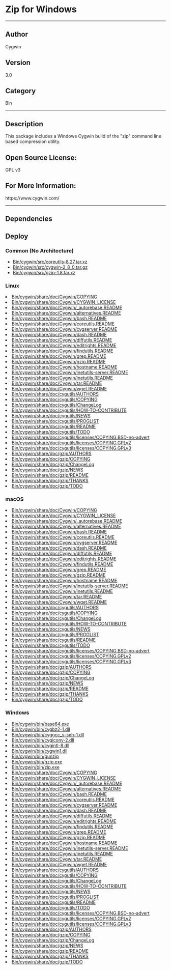 # Zip for Windows
___

## Author
Cygwin

## Version
3.0

## Category
Bin

___

## Description
<p>This package includes a Windows Cygwin build of the "zip" command line based compression utility.</p>

<h2>Open Source License:</h2>
<p>GPL v3<br>

<h2>For More Information:</h2>
<p>https://www.cygwin.com/</p>

___

## Dependencies

## Deploy

### Common (No Architecture)

<ul>
<li><a href="https://gitlab.com/WeSuckLess/Reactor/-/blob/master/Atoms/com.Cygwin.Zip/Bin/cygwin/src/coreutils-8.27.tar.xz?ref_type=heads">Bin/cygwin/src/coreutils-8.27.tar.xz</a></li>
<li><a href="https://gitlab.com/WeSuckLess/Reactor/-/blob/master/Atoms/com.Cygwin.Zip/Bin/cygwin/src/cygwin-2_8_0.tar.gz?ref_type=heads">Bin/cygwin/src/cygwin-2_8_0.tar.gz</a></li>
<li><a href="https://gitlab.com/WeSuckLess/Reactor/-/blob/master/Atoms/com.Cygwin.Zip/Bin/cygwin/src/gzip-1.8.tar.xz?ref_type=heads">Bin/cygwin/src/gzip-1.8.tar.xz</a></li>
</ul>

### Linux

<li><a href="https://gitlab.com/WeSuckLess/Reactor/-/blob/master/Atoms/com.Cygwin.Zip/Linux/Bin/cygwin/share/doc/Cygwin/COPYING?ref_type=heads">Bin/cygwin/share/doc/Cygwin/COPYING</a></li>
<li><a href="https://gitlab.com/WeSuckLess/Reactor/-/blob/master/Atoms/com.Cygwin.Zip/Linux/Bin/cygwin/share/doc/Cygwin/CYGWIN_LICENSE?ref_type=heads">Bin/cygwin/share/doc/Cygwin/CYGWIN_LICENSE</a></li>
<li><a href="https://gitlab.com/WeSuckLess/Reactor/-/blob/master/Atoms/com.Cygwin.Zip/Linux/Bin/cygwin/share/doc/Cygwin/_autorebase.README?ref_type=heads">Bin/cygwin/share/doc/Cygwin/_autorebase.README</a></li>
<li><a href="https://gitlab.com/WeSuckLess/Reactor/-/blob/master/Atoms/com.Cygwin.Zip/Linux/Bin/cygwin/share/doc/Cygwin/alternatives.README?ref_type=heads">Bin/cygwin/share/doc/Cygwin/alternatives.README</a></li>
<li><a href="https://gitlab.com/WeSuckLess/Reactor/-/blob/master/Atoms/com.Cygwin.Zip/Linux/Bin/cygwin/share/doc/Cygwin/bash.README?ref_type=heads">Bin/cygwin/share/doc/Cygwin/bash.README</a></li>
<li><a href="https://gitlab.com/WeSuckLess/Reactor/-/blob/master/Atoms/com.Cygwin.Zip/Linux/Bin/cygwin/share/doc/Cygwin/coreutils.README?ref_type=heads">Bin/cygwin/share/doc/Cygwin/coreutils.README</a></li>
<li><a href="https://gitlab.com/WeSuckLess/Reactor/-/blob/master/Atoms/com.Cygwin.Zip/Linux/Bin/cygwin/share/doc/Cygwin/cygserver.README?ref_type=heads">Bin/cygwin/share/doc/Cygwin/cygserver.README</a></li>
<li><a href="https://gitlab.com/WeSuckLess/Reactor/-/blob/master/Atoms/com.Cygwin.Zip/Linux/Bin/cygwin/share/doc/Cygwin/dash.README?ref_type=heads">Bin/cygwin/share/doc/Cygwin/dash.README</a></li>
<li><a href="https://gitlab.com/WeSuckLess/Reactor/-/blob/master/Atoms/com.Cygwin.Zip/Linux/Bin/cygwin/share/doc/Cygwin/diffutils.README?ref_type=heads">Bin/cygwin/share/doc/Cygwin/diffutils.README</a></li>
<li><a href="https://gitlab.com/WeSuckLess/Reactor/-/blob/master/Atoms/com.Cygwin.Zip/Linux/Bin/cygwin/share/doc/Cygwin/editrights.README?ref_type=heads">Bin/cygwin/share/doc/Cygwin/editrights.README</a></li>
<li><a href="https://gitlab.com/WeSuckLess/Reactor/-/blob/master/Atoms/com.Cygwin.Zip/Linux/Bin/cygwin/share/doc/Cygwin/findutils.README?ref_type=heads">Bin/cygwin/share/doc/Cygwin/findutils.README</a></li>
<li><a href="https://gitlab.com/WeSuckLess/Reactor/-/blob/master/Atoms/com.Cygwin.Zip/Linux/Bin/cygwin/share/doc/Cygwin/grep.README?ref_type=heads">Bin/cygwin/share/doc/Cygwin/grep.README</a></li>
<li><a href="https://gitlab.com/WeSuckLess/Reactor/-/blob/master/Atoms/com.Cygwin.Zip/Linux/Bin/cygwin/share/doc/Cygwin/gzip.README?ref_type=heads">Bin/cygwin/share/doc/Cygwin/gzip.README</a></li>
<li><a href="https://gitlab.com/WeSuckLess/Reactor/-/blob/master/Atoms/com.Cygwin.Zip/Linux/Bin/cygwin/share/doc/Cygwin/hostname.README?ref_type=heads">Bin/cygwin/share/doc/Cygwin/hostname.README</a></li>
<li><a href="https://gitlab.com/WeSuckLess/Reactor/-/blob/master/Atoms/com.Cygwin.Zip/Linux/Bin/cygwin/share/doc/Cygwin/inetutils-server.README?ref_type=heads">Bin/cygwin/share/doc/Cygwin/inetutils-server.README</a></li>
<li><a href="https://gitlab.com/WeSuckLess/Reactor/-/blob/master/Atoms/com.Cygwin.Zip/Linux/Bin/cygwin/share/doc/Cygwin/inetutils.README?ref_type=heads">Bin/cygwin/share/doc/Cygwin/inetutils.README</a></li>
<li><a href="https://gitlab.com/WeSuckLess/Reactor/-/blob/master/Atoms/com.Cygwin.Zip/Linux/Bin/cygwin/share/doc/Cygwin/tar.README?ref_type=heads">Bin/cygwin/share/doc/Cygwin/tar.README</a></li>
<li><a href="https://gitlab.com/WeSuckLess/Reactor/-/blob/master/Atoms/com.Cygwin.Zip/Linux/Bin/cygwin/share/doc/Cygwin/wget.README?ref_type=heads">Bin/cygwin/share/doc/Cygwin/wget.README</a></li>
<li><a href="https://gitlab.com/WeSuckLess/Reactor/-/blob/master/Atoms/com.Cygwin.Zip/Linux/Bin/cygwin/share/doc/cygutils/AUTHORS?ref_type=heads">Bin/cygwin/share/doc/cygutils/AUTHORS</a></li>
<li><a href="https://gitlab.com/WeSuckLess/Reactor/-/blob/master/Atoms/com.Cygwin.Zip/Linux/Bin/cygwin/share/doc/cygutils/COPYING?ref_type=heads">Bin/cygwin/share/doc/cygutils/COPYING</a></li>
<li><a href="https://gitlab.com/WeSuckLess/Reactor/-/blob/master/Atoms/com.Cygwin.Zip/Linux/Bin/cygwin/share/doc/cygutils/ChangeLog?ref_type=heads">Bin/cygwin/share/doc/cygutils/ChangeLog</a></li>
<li><a href="https://gitlab.com/WeSuckLess/Reactor/-/blob/master/Atoms/com.Cygwin.Zip/Linux/Bin/cygwin/share/doc/cygutils/HOW-TO-CONTRIBUTE?ref_type=heads">Bin/cygwin/share/doc/cygutils/HOW-TO-CONTRIBUTE</a></li>
<li><a href="https://gitlab.com/WeSuckLess/Reactor/-/blob/master/Atoms/com.Cygwin.Zip/Linux/Bin/cygwin/share/doc/cygutils/NEWS?ref_type=heads">Bin/cygwin/share/doc/cygutils/NEWS</a></li>
<li><a href="https://gitlab.com/WeSuckLess/Reactor/-/blob/master/Atoms/com.Cygwin.Zip/Linux/Bin/cygwin/share/doc/cygutils/PROGLIST?ref_type=heads">Bin/cygwin/share/doc/cygutils/PROGLIST</a></li>
<li><a href="https://gitlab.com/WeSuckLess/Reactor/-/blob/master/Atoms/com.Cygwin.Zip/Linux/Bin/cygwin/share/doc/cygutils/README?ref_type=heads">Bin/cygwin/share/doc/cygutils/README</a></li>
<li><a href="https://gitlab.com/WeSuckLess/Reactor/-/blob/master/Atoms/com.Cygwin.Zip/Linux/Bin/cygwin/share/doc/cygutils/TODO?ref_type=heads">Bin/cygwin/share/doc/cygutils/TODO</a></li>
<li><a href="https://gitlab.com/WeSuckLess/Reactor/-/blob/master/Atoms/com.Cygwin.Zip/Linux/Bin/cygwin/share/doc/cygutils/licenses/COPYING.BSD-no-advert?ref_type=heads">Bin/cygwin/share/doc/cygutils/licenses/COPYING.BSD-no-advert</a></li>
<li><a href="https://gitlab.com/WeSuckLess/Reactor/-/blob/master/Atoms/com.Cygwin.Zip/Linux/Bin/cygwin/share/doc/cygutils/licenses/COPYING.GPLv2?ref_type=heads">Bin/cygwin/share/doc/cygutils/licenses/COPYING.GPLv2</a></li>
<li><a href="https://gitlab.com/WeSuckLess/Reactor/-/blob/master/Atoms/com.Cygwin.Zip/Linux/Bin/cygwin/share/doc/cygutils/licenses/COPYING.GPLv3?ref_type=heads">Bin/cygwin/share/doc/cygutils/licenses/COPYING.GPLv3</a></li>
<li><a href="https://gitlab.com/WeSuckLess/Reactor/-/blob/master/Atoms/com.Cygwin.Zip/Linux/Bin/cygwin/share/doc/gzip/AUTHORS?ref_type=heads">Bin/cygwin/share/doc/gzip/AUTHORS</a></li>
<li><a href="https://gitlab.com/WeSuckLess/Reactor/-/blob/master/Atoms/com.Cygwin.Zip/Linux/Bin/cygwin/share/doc/gzip/COPYING?ref_type=heads">Bin/cygwin/share/doc/gzip/COPYING</a></li>
<li><a href="https://gitlab.com/WeSuckLess/Reactor/-/blob/master/Atoms/com.Cygwin.Zip/Linux/Bin/cygwin/share/doc/gzip/ChangeLog?ref_type=heads">Bin/cygwin/share/doc/gzip/ChangeLog</a></li>
<li><a href="https://gitlab.com/WeSuckLess/Reactor/-/blob/master/Atoms/com.Cygwin.Zip/Linux/Bin/cygwin/share/doc/gzip/NEWS?ref_type=heads">Bin/cygwin/share/doc/gzip/NEWS</a></li>
<li><a href="https://gitlab.com/WeSuckLess/Reactor/-/blob/master/Atoms/com.Cygwin.Zip/Linux/Bin/cygwin/share/doc/gzip/README?ref_type=heads">Bin/cygwin/share/doc/gzip/README</a></li>
<li><a href="https://gitlab.com/WeSuckLess/Reactor/-/blob/master/Atoms/com.Cygwin.Zip/Linux/Bin/cygwin/share/doc/gzip/THANKS?ref_type=heads">Bin/cygwin/share/doc/gzip/THANKS</a></li>
<li><a href="https://gitlab.com/WeSuckLess/Reactor/-/blob/master/Atoms/com.Cygwin.Zip/Linux/Bin/cygwin/share/doc/gzip/TODO?ref_type=heads">Bin/cygwin/share/doc/gzip/TODO</a></li>

### macOS

<li><a href="https://gitlab.com/WeSuckLess/Reactor/-/blob/master/Atoms/com.Cygwin.Zip/Mac/Bin/cygwin/share/doc/Cygwin/COPYING?ref_type=heads">Bin/cygwin/share/doc/Cygwin/COPYING</a></li>
<li><a href="https://gitlab.com/WeSuckLess/Reactor/-/blob/master/Atoms/com.Cygwin.Zip/Mac/Bin/cygwin/share/doc/Cygwin/CYGWIN_LICENSE?ref_type=heads">Bin/cygwin/share/doc/Cygwin/CYGWIN_LICENSE</a></li>
<li><a href="https://gitlab.com/WeSuckLess/Reactor/-/blob/master/Atoms/com.Cygwin.Zip/Mac/Bin/cygwin/share/doc/Cygwin/_autorebase.README?ref_type=heads">Bin/cygwin/share/doc/Cygwin/_autorebase.README</a></li>
<li><a href="https://gitlab.com/WeSuckLess/Reactor/-/blob/master/Atoms/com.Cygwin.Zip/Mac/Bin/cygwin/share/doc/Cygwin/alternatives.README?ref_type=heads">Bin/cygwin/share/doc/Cygwin/alternatives.README</a></li>
<li><a href="https://gitlab.com/WeSuckLess/Reactor/-/blob/master/Atoms/com.Cygwin.Zip/Mac/Bin/cygwin/share/doc/Cygwin/bash.README?ref_type=heads">Bin/cygwin/share/doc/Cygwin/bash.README</a></li>
<li><a href="https://gitlab.com/WeSuckLess/Reactor/-/blob/master/Atoms/com.Cygwin.Zip/Mac/Bin/cygwin/share/doc/Cygwin/coreutils.README?ref_type=heads">Bin/cygwin/share/doc/Cygwin/coreutils.README</a></li>
<li><a href="https://gitlab.com/WeSuckLess/Reactor/-/blob/master/Atoms/com.Cygwin.Zip/Mac/Bin/cygwin/share/doc/Cygwin/cygserver.README?ref_type=heads">Bin/cygwin/share/doc/Cygwin/cygserver.README</a></li>
<li><a href="https://gitlab.com/WeSuckLess/Reactor/-/blob/master/Atoms/com.Cygwin.Zip/Mac/Bin/cygwin/share/doc/Cygwin/dash.README?ref_type=heads">Bin/cygwin/share/doc/Cygwin/dash.README</a></li>
<li><a href="https://gitlab.com/WeSuckLess/Reactor/-/blob/master/Atoms/com.Cygwin.Zip/Mac/Bin/cygwin/share/doc/Cygwin/diffutils.README?ref_type=heads">Bin/cygwin/share/doc/Cygwin/diffutils.README</a></li>
<li><a href="https://gitlab.com/WeSuckLess/Reactor/-/blob/master/Atoms/com.Cygwin.Zip/Mac/Bin/cygwin/share/doc/Cygwin/editrights.README?ref_type=heads">Bin/cygwin/share/doc/Cygwin/editrights.README</a></li>
<li><a href="https://gitlab.com/WeSuckLess/Reactor/-/blob/master/Atoms/com.Cygwin.Zip/Mac/Bin/cygwin/share/doc/Cygwin/findutils.README?ref_type=heads">Bin/cygwin/share/doc/Cygwin/findutils.README</a></li>
<li><a href="https://gitlab.com/WeSuckLess/Reactor/-/blob/master/Atoms/com.Cygwin.Zip/Mac/Bin/cygwin/share/doc/Cygwin/grep.README?ref_type=heads">Bin/cygwin/share/doc/Cygwin/grep.README</a></li>
<li><a href="https://gitlab.com/WeSuckLess/Reactor/-/blob/master/Atoms/com.Cygwin.Zip/Mac/Bin/cygwin/share/doc/Cygwin/gzip.README?ref_type=heads">Bin/cygwin/share/doc/Cygwin/gzip.README</a></li>
<li><a href="https://gitlab.com/WeSuckLess/Reactor/-/blob/master/Atoms/com.Cygwin.Zip/Mac/Bin/cygwin/share/doc/Cygwin/hostname.README?ref_type=heads">Bin/cygwin/share/doc/Cygwin/hostname.README</a></li>
<li><a href="https://gitlab.com/WeSuckLess/Reactor/-/blob/master/Atoms/com.Cygwin.Zip/Mac/Bin/cygwin/share/doc/Cygwin/inetutils-server.README?ref_type=heads">Bin/cygwin/share/doc/Cygwin/inetutils-server.README</a></li>
<li><a href="https://gitlab.com/WeSuckLess/Reactor/-/blob/master/Atoms/com.Cygwin.Zip/Mac/Bin/cygwin/share/doc/Cygwin/inetutils.README?ref_type=heads">Bin/cygwin/share/doc/Cygwin/inetutils.README</a></li>
<li><a href="https://gitlab.com/WeSuckLess/Reactor/-/blob/master/Atoms/com.Cygwin.Zip/Mac/Bin/cygwin/share/doc/Cygwin/tar.README?ref_type=heads">Bin/cygwin/share/doc/Cygwin/tar.README</a></li>
<li><a href="https://gitlab.com/WeSuckLess/Reactor/-/blob/master/Atoms/com.Cygwin.Zip/Mac/Bin/cygwin/share/doc/Cygwin/wget.README?ref_type=heads">Bin/cygwin/share/doc/Cygwin/wget.README</a></li>
<li><a href="https://gitlab.com/WeSuckLess/Reactor/-/blob/master/Atoms/com.Cygwin.Zip/Mac/Bin/cygwin/share/doc/cygutils/AUTHORS?ref_type=heads">Bin/cygwin/share/doc/cygutils/AUTHORS</a></li>
<li><a href="https://gitlab.com/WeSuckLess/Reactor/-/blob/master/Atoms/com.Cygwin.Zip/Mac/Bin/cygwin/share/doc/cygutils/COPYING?ref_type=heads">Bin/cygwin/share/doc/cygutils/COPYING</a></li>
<li><a href="https://gitlab.com/WeSuckLess/Reactor/-/blob/master/Atoms/com.Cygwin.Zip/Mac/Bin/cygwin/share/doc/cygutils/ChangeLog?ref_type=heads">Bin/cygwin/share/doc/cygutils/ChangeLog</a></li>
<li><a href="https://gitlab.com/WeSuckLess/Reactor/-/blob/master/Atoms/com.Cygwin.Zip/Mac/Bin/cygwin/share/doc/cygutils/HOW-TO-CONTRIBUTE?ref_type=heads">Bin/cygwin/share/doc/cygutils/HOW-TO-CONTRIBUTE</a></li>
<li><a href="https://gitlab.com/WeSuckLess/Reactor/-/blob/master/Atoms/com.Cygwin.Zip/Mac/Bin/cygwin/share/doc/cygutils/NEWS?ref_type=heads">Bin/cygwin/share/doc/cygutils/NEWS</a></li>
<li><a href="https://gitlab.com/WeSuckLess/Reactor/-/blob/master/Atoms/com.Cygwin.Zip/Mac/Bin/cygwin/share/doc/cygutils/PROGLIST?ref_type=heads">Bin/cygwin/share/doc/cygutils/PROGLIST</a></li>
<li><a href="https://gitlab.com/WeSuckLess/Reactor/-/blob/master/Atoms/com.Cygwin.Zip/Mac/Bin/cygwin/share/doc/cygutils/README?ref_type=heads">Bin/cygwin/share/doc/cygutils/README</a></li>
<li><a href="https://gitlab.com/WeSuckLess/Reactor/-/blob/master/Atoms/com.Cygwin.Zip/Mac/Bin/cygwin/share/doc/cygutils/TODO?ref_type=heads">Bin/cygwin/share/doc/cygutils/TODO</a></li>
<li><a href="https://gitlab.com/WeSuckLess/Reactor/-/blob/master/Atoms/com.Cygwin.Zip/Mac/Bin/cygwin/share/doc/cygutils/licenses/COPYING.BSD-no-advert?ref_type=heads">Bin/cygwin/share/doc/cygutils/licenses/COPYING.BSD-no-advert</a></li>
<li><a href="https://gitlab.com/WeSuckLess/Reactor/-/blob/master/Atoms/com.Cygwin.Zip/Mac/Bin/cygwin/share/doc/cygutils/licenses/COPYING.GPLv2?ref_type=heads">Bin/cygwin/share/doc/cygutils/licenses/COPYING.GPLv2</a></li>
<li><a href="https://gitlab.com/WeSuckLess/Reactor/-/blob/master/Atoms/com.Cygwin.Zip/Mac/Bin/cygwin/share/doc/cygutils/licenses/COPYING.GPLv3?ref_type=heads">Bin/cygwin/share/doc/cygutils/licenses/COPYING.GPLv3</a></li>
<li><a href="https://gitlab.com/WeSuckLess/Reactor/-/blob/master/Atoms/com.Cygwin.Zip/Mac/Bin/cygwin/share/doc/gzip/AUTHORS?ref_type=heads">Bin/cygwin/share/doc/gzip/AUTHORS</a></li>
<li><a href="https://gitlab.com/WeSuckLess/Reactor/-/blob/master/Atoms/com.Cygwin.Zip/Mac/Bin/cygwin/share/doc/gzip/COPYING?ref_type=heads">Bin/cygwin/share/doc/gzip/COPYING</a></li>
<li><a href="https://gitlab.com/WeSuckLess/Reactor/-/blob/master/Atoms/com.Cygwin.Zip/Mac/Bin/cygwin/share/doc/gzip/ChangeLog?ref_type=heads">Bin/cygwin/share/doc/gzip/ChangeLog</a></li>
<li><a href="https://gitlab.com/WeSuckLess/Reactor/-/blob/master/Atoms/com.Cygwin.Zip/Mac/Bin/cygwin/share/doc/gzip/NEWS?ref_type=heads">Bin/cygwin/share/doc/gzip/NEWS</a></li>
<li><a href="https://gitlab.com/WeSuckLess/Reactor/-/blob/master/Atoms/com.Cygwin.Zip/Mac/Bin/cygwin/share/doc/gzip/README?ref_type=heads">Bin/cygwin/share/doc/gzip/README</a></li>
<li><a href="https://gitlab.com/WeSuckLess/Reactor/-/blob/master/Atoms/com.Cygwin.Zip/Mac/Bin/cygwin/share/doc/gzip/THANKS?ref_type=heads">Bin/cygwin/share/doc/gzip/THANKS</a></li>
<li><a href="https://gitlab.com/WeSuckLess/Reactor/-/blob/master/Atoms/com.Cygwin.Zip/Mac/Bin/cygwin/share/doc/gzip/TODO?ref_type=heads">Bin/cygwin/share/doc/gzip/TODO</a></li>

### Windows

<li><a href="https://gitlab.com/WeSuckLess/Reactor/-/blob/master/Atoms/com.Cygwin.Zip/Windows/Bin/cygwin/bin/base64.exe?ref_type=heads">Bin/cygwin/bin/base64.exe</a></li>
<li><a href="https://gitlab.com/WeSuckLess/Reactor/-/blob/master/Atoms/com.Cygwin.Zip/Windows/Bin/cygwin/bin/cygbz2-1.dll?ref_type=heads">Bin/cygwin/bin/cygbz2-1.dll</a></li>
<li><a href="https://gitlab.com/WeSuckLess/Reactor/-/blob/master/Atoms/com.Cygwin.Zip/Windows/Bin/cygwin/bin/cyggcc_s-seh-1.dll?ref_type=heads">Bin/cygwin/bin/cyggcc_s-seh-1.dll</a></li>
<li><a href="https://gitlab.com/WeSuckLess/Reactor/-/blob/master/Atoms/com.Cygwin.Zip/Windows/Bin/cygwin/bin/cygiconv-2.dll?ref_type=heads">Bin/cygwin/bin/cygiconv-2.dll</a></li>
<li><a href="https://gitlab.com/WeSuckLess/Reactor/-/blob/master/Atoms/com.Cygwin.Zip/Windows/Bin/cygwin/bin/cygintl-8.dll?ref_type=heads">Bin/cygwin/bin/cygintl-8.dll</a></li>
<li><a href="https://gitlab.com/WeSuckLess/Reactor/-/blob/master/Atoms/com.Cygwin.Zip/Windows/Bin/cygwin/bin/cygwin1.dll?ref_type=heads">Bin/cygwin/bin/cygwin1.dll</a></li>
<li><a href="https://gitlab.com/WeSuckLess/Reactor/-/blob/master/Atoms/com.Cygwin.Zip/Windows/Bin/cygwin/bin/gunzip?ref_type=heads">Bin/cygwin/bin/gunzip</a></li>
<li><a href="https://gitlab.com/WeSuckLess/Reactor/-/blob/master/Atoms/com.Cygwin.Zip/Windows/Bin/cygwin/bin/gzip.exe?ref_type=heads">Bin/cygwin/bin/gzip.exe</a></li>
<li><a href="https://gitlab.com/WeSuckLess/Reactor/-/blob/master/Atoms/com.Cygwin.Zip/Windows/Bin/cygwin/bin/zip.exe?ref_type=heads">Bin/cygwin/bin/zip.exe</a></li>
<li><a href="https://gitlab.com/WeSuckLess/Reactor/-/blob/master/Atoms/com.Cygwin.Zip/Windows/Bin/cygwin/share/doc/Cygwin/COPYING?ref_type=heads">Bin/cygwin/share/doc/Cygwin/COPYING</a></li>
<li><a href="https://gitlab.com/WeSuckLess/Reactor/-/blob/master/Atoms/com.Cygwin.Zip/Windows/Bin/cygwin/share/doc/Cygwin/CYGWIN_LICENSE?ref_type=heads">Bin/cygwin/share/doc/Cygwin/CYGWIN_LICENSE</a></li>
<li><a href="https://gitlab.com/WeSuckLess/Reactor/-/blob/master/Atoms/com.Cygwin.Zip/Windows/Bin/cygwin/share/doc/Cygwin/_autorebase.README?ref_type=heads">Bin/cygwin/share/doc/Cygwin/_autorebase.README</a></li>
<li><a href="https://gitlab.com/WeSuckLess/Reactor/-/blob/master/Atoms/com.Cygwin.Zip/Windows/Bin/cygwin/share/doc/Cygwin/alternatives.README?ref_type=heads">Bin/cygwin/share/doc/Cygwin/alternatives.README</a></li>
<li><a href="https://gitlab.com/WeSuckLess/Reactor/-/blob/master/Atoms/com.Cygwin.Zip/Windows/Bin/cygwin/share/doc/Cygwin/bash.README?ref_type=heads">Bin/cygwin/share/doc/Cygwin/bash.README</a></li>
<li><a href="https://gitlab.com/WeSuckLess/Reactor/-/blob/master/Atoms/com.Cygwin.Zip/Windows/Bin/cygwin/share/doc/Cygwin/coreutils.README?ref_type=heads">Bin/cygwin/share/doc/Cygwin/coreutils.README</a></li>
<li><a href="https://gitlab.com/WeSuckLess/Reactor/-/blob/master/Atoms/com.Cygwin.Zip/Windows/Bin/cygwin/share/doc/Cygwin/cygserver.README?ref_type=heads">Bin/cygwin/share/doc/Cygwin/cygserver.README</a></li>
<li><a href="https://gitlab.com/WeSuckLess/Reactor/-/blob/master/Atoms/com.Cygwin.Zip/Windows/Bin/cygwin/share/doc/Cygwin/dash.README?ref_type=heads">Bin/cygwin/share/doc/Cygwin/dash.README</a></li>
<li><a href="https://gitlab.com/WeSuckLess/Reactor/-/blob/master/Atoms/com.Cygwin.Zip/Windows/Bin/cygwin/share/doc/Cygwin/diffutils.README?ref_type=heads">Bin/cygwin/share/doc/Cygwin/diffutils.README</a></li>
<li><a href="https://gitlab.com/WeSuckLess/Reactor/-/blob/master/Atoms/com.Cygwin.Zip/Windows/Bin/cygwin/share/doc/Cygwin/editrights.README?ref_type=heads">Bin/cygwin/share/doc/Cygwin/editrights.README</a></li>
<li><a href="https://gitlab.com/WeSuckLess/Reactor/-/blob/master/Atoms/com.Cygwin.Zip/Windows/Bin/cygwin/share/doc/Cygwin/findutils.README?ref_type=heads">Bin/cygwin/share/doc/Cygwin/findutils.README</a></li>
<li><a href="https://gitlab.com/WeSuckLess/Reactor/-/blob/master/Atoms/com.Cygwin.Zip/Windows/Bin/cygwin/share/doc/Cygwin/grep.README?ref_type=heads">Bin/cygwin/share/doc/Cygwin/grep.README</a></li>
<li><a href="https://gitlab.com/WeSuckLess/Reactor/-/blob/master/Atoms/com.Cygwin.Zip/Windows/Bin/cygwin/share/doc/Cygwin/gzip.README?ref_type=heads">Bin/cygwin/share/doc/Cygwin/gzip.README</a></li>
<li><a href="https://gitlab.com/WeSuckLess/Reactor/-/blob/master/Atoms/com.Cygwin.Zip/Windows/Bin/cygwin/share/doc/Cygwin/hostname.README?ref_type=heads">Bin/cygwin/share/doc/Cygwin/hostname.README</a></li>
<li><a href="https://gitlab.com/WeSuckLess/Reactor/-/blob/master/Atoms/com.Cygwin.Zip/Windows/Bin/cygwin/share/doc/Cygwin/inetutils-server.README?ref_type=heads">Bin/cygwin/share/doc/Cygwin/inetutils-server.README</a></li>
<li><a href="https://gitlab.com/WeSuckLess/Reactor/-/blob/master/Atoms/com.Cygwin.Zip/Windows/Bin/cygwin/share/doc/Cygwin/inetutils.README?ref_type=heads">Bin/cygwin/share/doc/Cygwin/inetutils.README</a></li>
<li><a href="https://gitlab.com/WeSuckLess/Reactor/-/blob/master/Atoms/com.Cygwin.Zip/Windows/Bin/cygwin/share/doc/Cygwin/tar.README?ref_type=heads">Bin/cygwin/share/doc/Cygwin/tar.README</a></li>
<li><a href="https://gitlab.com/WeSuckLess/Reactor/-/blob/master/Atoms/com.Cygwin.Zip/Windows/Bin/cygwin/share/doc/Cygwin/wget.README?ref_type=heads">Bin/cygwin/share/doc/Cygwin/wget.README</a></li>
<li><a href="https://gitlab.com/WeSuckLess/Reactor/-/blob/master/Atoms/com.Cygwin.Zip/Windows/Bin/cygwin/share/doc/cygutils/AUTHORS?ref_type=heads">Bin/cygwin/share/doc/cygutils/AUTHORS</a></li>
<li><a href="https://gitlab.com/WeSuckLess/Reactor/-/blob/master/Atoms/com.Cygwin.Zip/Windows/Bin/cygwin/share/doc/cygutils/COPYING?ref_type=heads">Bin/cygwin/share/doc/cygutils/COPYING</a></li>
<li><a href="https://gitlab.com/WeSuckLess/Reactor/-/blob/master/Atoms/com.Cygwin.Zip/Windows/Bin/cygwin/share/doc/cygutils/ChangeLog?ref_type=heads">Bin/cygwin/share/doc/cygutils/ChangeLog</a></li>
<li><a href="https://gitlab.com/WeSuckLess/Reactor/-/blob/master/Atoms/com.Cygwin.Zip/Windows/Bin/cygwin/share/doc/cygutils/HOW-TO-CONTRIBUTE?ref_type=heads">Bin/cygwin/share/doc/cygutils/HOW-TO-CONTRIBUTE</a></li>
<li><a href="https://gitlab.com/WeSuckLess/Reactor/-/blob/master/Atoms/com.Cygwin.Zip/Windows/Bin/cygwin/share/doc/cygutils/NEWS?ref_type=heads">Bin/cygwin/share/doc/cygutils/NEWS</a></li>
<li><a href="https://gitlab.com/WeSuckLess/Reactor/-/blob/master/Atoms/com.Cygwin.Zip/Windows/Bin/cygwin/share/doc/cygutils/PROGLIST?ref_type=heads">Bin/cygwin/share/doc/cygutils/PROGLIST</a></li>
<li><a href="https://gitlab.com/WeSuckLess/Reactor/-/blob/master/Atoms/com.Cygwin.Zip/Windows/Bin/cygwin/share/doc/cygutils/README?ref_type=heads">Bin/cygwin/share/doc/cygutils/README</a></li>
<li><a href="https://gitlab.com/WeSuckLess/Reactor/-/blob/master/Atoms/com.Cygwin.Zip/Windows/Bin/cygwin/share/doc/cygutils/TODO?ref_type=heads">Bin/cygwin/share/doc/cygutils/TODO</a></li>
<li><a href="https://gitlab.com/WeSuckLess/Reactor/-/blob/master/Atoms/com.Cygwin.Zip/Windows/Bin/cygwin/share/doc/cygutils/licenses/COPYING.BSD-no-advert?ref_type=heads">Bin/cygwin/share/doc/cygutils/licenses/COPYING.BSD-no-advert</a></li>
<li><a href="https://gitlab.com/WeSuckLess/Reactor/-/blob/master/Atoms/com.Cygwin.Zip/Windows/Bin/cygwin/share/doc/cygutils/licenses/COPYING.GPLv2?ref_type=heads">Bin/cygwin/share/doc/cygutils/licenses/COPYING.GPLv2</a></li>
<li><a href="https://gitlab.com/WeSuckLess/Reactor/-/blob/master/Atoms/com.Cygwin.Zip/Windows/Bin/cygwin/share/doc/cygutils/licenses/COPYING.GPLv3?ref_type=heads">Bin/cygwin/share/doc/cygutils/licenses/COPYING.GPLv3</a></li>
<li><a href="https://gitlab.com/WeSuckLess/Reactor/-/blob/master/Atoms/com.Cygwin.Zip/Windows/Bin/cygwin/share/doc/gzip/AUTHORS?ref_type=heads">Bin/cygwin/share/doc/gzip/AUTHORS</a></li>
<li><a href="https://gitlab.com/WeSuckLess/Reactor/-/blob/master/Atoms/com.Cygwin.Zip/Windows/Bin/cygwin/share/doc/gzip/COPYING?ref_type=heads">Bin/cygwin/share/doc/gzip/COPYING</a></li>
<li><a href="https://gitlab.com/WeSuckLess/Reactor/-/blob/master/Atoms/com.Cygwin.Zip/Windows/Bin/cygwin/share/doc/gzip/ChangeLog?ref_type=heads">Bin/cygwin/share/doc/gzip/ChangeLog</a></li>
<li><a href="https://gitlab.com/WeSuckLess/Reactor/-/blob/master/Atoms/com.Cygwin.Zip/Windows/Bin/cygwin/share/doc/gzip/NEWS?ref_type=heads">Bin/cygwin/share/doc/gzip/NEWS</a></li>
<li><a href="https://gitlab.com/WeSuckLess/Reactor/-/blob/master/Atoms/com.Cygwin.Zip/Windows/Bin/cygwin/share/doc/gzip/README?ref_type=heads">Bin/cygwin/share/doc/gzip/README</a></li>
<li><a href="https://gitlab.com/WeSuckLess/Reactor/-/blob/master/Atoms/com.Cygwin.Zip/Windows/Bin/cygwin/share/doc/gzip/THANKS?ref_type=heads">Bin/cygwin/share/doc/gzip/THANKS</a></li>
<li><a href="https://gitlab.com/WeSuckLess/Reactor/-/blob/master/Atoms/com.Cygwin.Zip/Windows/Bin/cygwin/share/doc/gzip/TODO?ref_type=heads">Bin/cygwin/share/doc/gzip/TODO</a></li>
